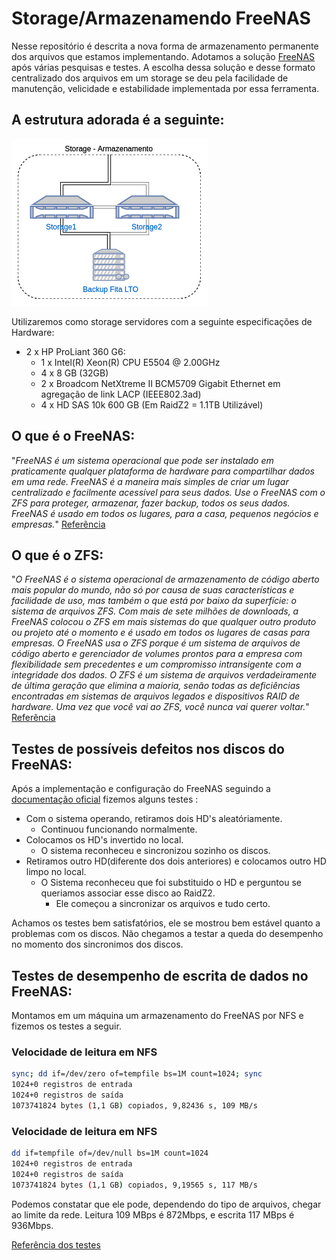 # Storage/Armazenamendo FreeNAS

Nesse repositório é descrita a nova forma de armazenamento permanente dos arquivos que estamos implementando. Adotamos a solução [FreeNAS](http://www.freenas.org/) após várias pesquisas e testes. A escolha dessa solução e desse formato centralizado dos arquivos em um storage se deu pela facilidade de manutenção, velicidade e estabilidade implementada por essa ferramenta.

## A estrutura adorada é a seguinte:
![Desenho lógico](docs/storage_armazenamento.png)

Utilizaremos como storage servidores com a seguinte especificações de Hardware:

* 2 x HP ProLiant 360 G6: 
  * 1 x Intel(R) Xeon(R) CPU E5504 @ 2.00GHz
  * 4 x 8 GB (32GB)
  * 2 x Broadcom NetXtreme II BCM5709 Gigabit Ethernet em agregação de link LACP (IEEE802.3ad)
  * 4 x HD SAS 10k  600 GB (Em RaidZ2 = 1.1TB Utilizável)

## O que é o FreeNAS:

"*FreeNAS é um sistema operacional que pode ser instalado em praticamente qualquer plataforma de hardware para compartilhar dados em uma rede. FreeNAS é a maneira mais simples de criar um lugar centralizado e facilmente acessível para seus dados. Use o FreeNAS com o ZFS para proteger, armazenar, fazer backup, todos os seus dados. FreeNAS é usado em todos os lugares, para a casa, pequenos negócios e empresas.*" [Referência](http://www.freenas.org/)

## O que é o ZFS:

"*O FreeNAS é o sistema operacional de armazenamento de código aberto mais popular do mundo, não só por causa de suas características e facilidade de uso, mas também o que está por baixo da superfície: o sistema de arquivos ZFS. Com mais de sete milhões de downloads, a FreeNAS colocou o ZFS em mais sistemas do que qualquer outro produto ou projeto até o momento e é usado em todos os lugares de casas para empresas.
O FreeNAS usa o ZFS porque é um sistema de arquivos de código aberto e gerenciador de volumes prontos para a empresa com flexibilidade sem precedentes e um compromisso intransigente com a integridade dos dados. O ZFS é um sistema de arquivos verdadeiramente de última geração que elimina a maioria, senão todas as deficiências encontradas em sistemas de arquivos legados e dispositivos RAID de hardware. Uma vez que você vai ao ZFS, você nunca vai querer voltar.*" [Referência](http://www.freenas.org/zfs/)


## Testes de possíveis defeitos nos discos do FreeNAS:

Após a implementação e configuração do FreeNAS seguindo a [documentação oficial](http://doc.freenas.org/) fizemos alguns testes :

* Com o sistema operando, retiramos dois HD's aleatóriamente.
  * Continuou funcionando normalmente.
* Colocamos os HD's invertido no local.
  * O sistema reconheceu e sincronizou sozinho os discos.
* Retiramos outro HD(diferente dos dois anteriores) e colocamos outro HD limpo no local.
  * O Sistema reconheceu que foi substituido o HD e perguntou se queriamos associar esse disco ao RaidZ2.
    * Ele começou a sincronizar os arquivos e tudo certo.

Achamos os testes bem satisfatórios, ele se mostrou bem estável quanto a problemas com os discos. Não chegamos a testar a queda do desempenho no momento dos sincronimos dos discos.
    
## Testes de desempenho de escrita de dados no FreeNAS:

Montamos em um máquina um armazenamento do FreeNAS por NFS e fizemos os testes a seguir.

### Velocidade de leitura em NFS

```sh
sync; dd if=/dev/zero of=tempfile bs=1M count=1024; sync
1024+0 registros de entrada
1024+0 registros de saída
1073741824 bytes (1,1 GB) copiados, 9,82436 s, 109 MB/s
```
### Velocidade de leitura em NFS
```sh
dd if=tempfile of=/dev/null bs=1M count=1024
1024+0 registros de entrada
1024+0 registros de saída
1073741824 bytes (1,1 GB) copiados, 9,19565 s, 117 MB/s
```
Podemos constatar que ele pode, dependendo do tipo de arquivos, chegar ao limite da rede. Leitura 109 MBps é 872Mbps, e  escrita 117 MBps é 936Mbps.

[Referência dos testes](https://serenity-networks.com/simple-method-to-benchmark-read-write-speeds-from-the-linux-command-line/)

